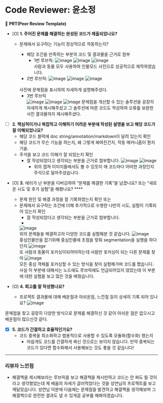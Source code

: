 # Code Reviewer: 윤소정
🔑 **PRT(Peer Review Template)**

- [O]  **1. 주어진 문제를 해결하는 완성된 코드가 제출되었나요?**
    - 문제에서 요구하는 기능이 정상적으로 작동하는지?
        - 해당 조건을 만족하는 부분의 코드 및 결과물을 근거로 첨부<br>
          * 1번 루브릭:
          ![image](https://github.com/seongyeon1/aiffel/assets/104029654/e4cfe800-03be-4630-a679-a82ad46251d2)
          ![image](https://github.com/seongyeon1/aiffel/assets/104029654/df6b4228-d8da-428d-9ae4-35a32a37176e)
          ![image](https://github.com/seongyeon1/aiffel/assets/104029654/f076b727-5b3b-4c84-b961-552b5b17f91b) <br>
사람과 동물 모두 사용하여 인물모드 사진으로 성공적으로 제작하였습니다.<br>
        * 2번 루브릭:
![image](https://github.com/seongyeon1/aiffel/assets/104029654/26e3fb01-9972-4ecd-adc2-3c072514b031)
![image](https://github.com/seongyeon1/aiffel/assets/104029654/d6ccd96e-30de-4088-8ff9-2f6be473e5eb)
![image](https://github.com/seongyeon1/aiffel/assets/104029654/865fdff6-75bf-41e2-abb5-ebbd6b332601)
         <br>
      사진에 문제점을 표시하여 자세하게 설명해주셨다.

        * 3번 루브릭<br>
        ![image](https://github.com/seongyeon1/aiffel/assets/104029654/ee3bbbdf-b96c-4273-8d37-ec88f550be50)
        ![image](https://github.com/seongyeon1/aiffel/assets/104029654/5dc728a9-d24e-474e-8e93-638ec6010996)
        ![image](https://github.com/seongyeon1/aiffel/assets/104029654/885cdbd6-038e-406f-951f-f7ccac367e67)
        문제점을 개선할 수 있는 솔루션을 굉장히 자세하게 제시해주셨고 그 솔루션에 따른 코드도 작성하여 오류를 보완한 사진 결과물까지 제시해주셨다.

        
    
- [ ]  **2. 핵심적이거나 복잡하고 이해하기 어려운 부분에 작성된 설명을 보고 해당 코드가 잘 이해되었나요?**
    - 해당 코드 블럭에 doc string/annotation/markdown이 달려 있는지 확인
    - 해당 코드가 무슨 기능을 하는지, 왜 그렇게 짜여진건지, 작동 메커니즘이 뭔지 기술.
    - 주석을 보고 코드 이해가 잘 되었는지 확인
        - 잘 작성되었다고 생각되는 부분을 근거로 첨부합니다.
          ![image](https://github.com/seongyeon1/aiffel/assets/104029654/114ab793-e23c-4fd5-bfef-12a1b03b9002)
          ![image](https://github.com/seongyeon1/aiffel/assets/104029654/d84dc066-5334-4f6d-a8e8-d8d09b918d1f)
          <br>
          * 위의 캡쳐 이미지들에서도 볼 수 있듯이 매 코드마다 어떠한 과정인지 주석으로 달아주셨습니다.


        
- [O]  **3.** 에러가 난 부분을 디버깅하여 “문제를 해결한 기록”을 남겼나요? 또는
   “새로운 시도 및 추가 실험”을 해봤나요? ****
    - 문제 원인 및 해결 과정을 잘 기록하였는지 확인 또는
    - 문제에서 요구하는 조건에 더해 추가적으로 수행한 나만의 시도, 
    실험이 기록되어 있는지 확인
        - 잘 작성되었다고 생각되는 부분을 근거로 첨부합니다.
        - <br>
        ![image](https://github.com/seongyeon1/aiffel/assets/104029654/d970d323-c393-4922-bb42-928ec0820549)
      <br> 위의 문제들을 해결하고자 다양한 코드를 실험해본 것 같습니다.
      ![image](https://github.com/seongyeon1/aiffel/assets/104029654/9c0aede1-4dae-4676-b519-12eddf62b58e)
      <br> 중심인물만을 잡기위해 중심인물에 초점을 맞춰 segmentation을 실행을 하다던지
      ![image](https://github.com/seongyeon1/aiffel/assets/104029654/7c989bce-5a37-466d-9bf5-9bbcb8ffee3b)
      <br> 또 사람과 동물이 포커싱이되어야하는데 사람만 포커싱이 되는 다른 문제를 찾아
      ![image](https://github.com/seongyeon1/aiffel/assets/104029654/453f323b-6170-471b-b9d5-27ee0948b1f9) <br>
      모든 중심 객체를 포커싱할 수 있는 방식을 찾아 실험해가며 코드를 짰습니다. 사실 이 부분에 대해서는 노드에도 루브릭에도 언급되어있지 않았는데 이 부분에 대한 실험을 보고 많은 것을 배웠습니다.


        
- [O]  **4. 회고를 잘 작성했나요?**
    - 프로젝트 결과물에 대해 배운점과 아쉬운점, 느낀점 등이 상세히 기록 되어 있나요?
![image](https://github.com/seongyeon1/aiffel/assets/104029654/619909bb-a399-4165-a9a2-65dbec23c7ed)

문제점을 찾고 굉장히 다양한 방식으로 문제를 해결하신 것 같아 아쉬운 점은 없으시고 배운점이 많으신것 같다.

- [X]  **5. 코드가 간결하고 효율적인가요?**
    - 코드 중복을 최소화하고 범용적으로 사용할 수 있도록 모듈화(함수화) 했는지
        - 아쉽게도 코드를 간결하게 짜신 것으로는 보이지 않습니다.
          만약 중복되는 코드가 있다면 함수화해서 사용해보는 것도 좋을 것 같습니다!

_________________________________________________________________________
### 리뷰자 느낀점
- 해결책을 제시해보라는 루브릭을 보고 해결책을 제시만하고 코드는 안 짜도 될 것이라고 생각했었는데 제 배움의 자세가 글러먹었다는 것을 성연님의 프로젝트를 보고 깨달았습니다. 성연님 덕분에 다음에는 문제점을 발견하고 해결책을 생각해보며 그 해결책으로 완전한 결과도 낼 수 있게끔 공부를 해봐야겠습니다.
    

